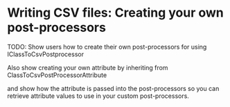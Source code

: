  # Writing CSV files: Creating your own post-processors

TODO: Show users how to create their own post-processors for using IClassToCsvPostprocessor 

Also show creating your own attribute by inheriting from ClassToCsvPostProcessorAttribute

and show how the attribute is passed into the post-processors so you can retrieve attribute values to use in your custom post-processors.